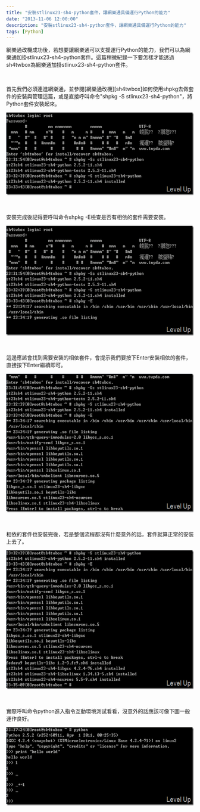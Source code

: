 ```yaml
---
title: "安裝stlinux23-sh4-python套件，讓網樂通具備運行Python的能力"
date: "2013-11-06 12:00:00"
description: "安裝stlinux23-sh4-python套件，讓網樂通具備運行Python的能力"
tags: [Python]
---
```


<p>
	網樂通改機成功後，若想要讓網樂通可以支援運行Python的能力，我們可以為網樂通加掛stlinux23-sh4-python套件。這篇稍微紀錄一下要怎樣才能透過sh4twbox為網樂通加掛stlinux23-sh4-python套件。</p>
<p>
	 </p>
<p>
	首先我們必須連進網樂通，並參閱[網樂通改機][sh4twbox]如何使用shpkg去做套件的安裝與管理這篇，或是直接呼叫命令"shpkg -S stlinux23-sh4-python"，將Python套件安裝起來。</p>
<p>
	<img alt="image" border="0" height="222" src="\images\posts\84095ada-078b-4b9e-87e5-fe33600df5f6\image_thumb.png" style="border-top: 0px; border-right: 0px; border-bottom: 0px; border-left: 0px" width="592" /></p>
<p>
	 </p>
<p>
	安裝完成後記得要呼叫命令shpkg -E檢查是否有相依的套件需要安裝。</p>
<p>
	<img alt="image" border="0" height="295" src="\images\posts\84095ada-078b-4b9e-87e5-fe33600df5f6\image_thumb_1.png" style="border-top: 0px; border-right: 0px; border-bottom: 0px; border-left: 0px" width="592" /></p>
<p>
	 </p>
<p>
	這邊應該會找到需要安裝的相依套件，會提示我們要按下Enter安裝相依的套件，直接按下Enter繼續即可。</p>
<p>
	<img alt="image" border="0" height="372" src="\images\posts\84095ada-078b-4b9e-87e5-fe33600df5f6\image_thumb_2.png" style="border-top: 0px; border-right: 0px; border-bottom: 0px; border-left: 0px" width="593" /></p>
<p>
	 </p>
<p>
	相依的套件也安裝完後，若是整個流程都沒有什麼意外的話，套件就算正常的安裝上去了。</p>
<p>
	<img alt="image" border="0" height="373" src="\images\posts\84095ada-078b-4b9e-87e5-fe33600df5f6\image_thumb_3.png" style="border-top: 0px; border-right: 0px; border-bottom: 0px; border-left: 0px" width="593" /></p>
<p>
	 </p>
<p>
	實際呼叫命令python進入指令互動環境測試看看，沒意外的話應該可像下圖一般運作良好。</p>
<p>
	<img alt="image" border="0" height="210" src="\images\posts\84095ada-078b-4b9e-87e5-fe33600df5f6\image_thumb_4.png" style="border-top: 0px; border-right: 0px; border-bottom: 0px; border-left: 0px" width="592" /></p>
